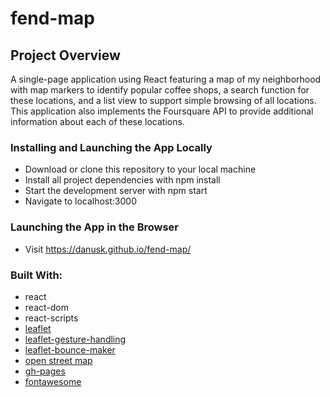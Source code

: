 # fend-map

## Project Overview

A single-page application using React featuring a map of my neighborhood with map markers to identify popular coffee shops, a search function for these locations, and a list view to support simple browsing of all locations. This application also implements the Foursquare API to provide additional information about each of these locations.

### Installing and Launching the App Locally

* Download or clone this repository to your local machine
* Install all project dependencies with npm install
* Start the development server with npm start
* Navigate to localhost:3000

### Launching the App in the Browser

* Visit https://danusk.github.io/fend-map/

### Built With:

* react
* react-dom
* react-scripts
* [leaflet](https://leafletjs.com/)
* [leaflet-gesture-handling](https://github.com/elmarquis/Leaflet.GestureHandling)
* [leaflet-bounce-maker](https://github.com/maximeh/leaflet.bouncemarker)
* [open street map](https://www.openstreetmap.org)
* [gh-pages](https://github.com/tschaub/gh-pages)
* [fontawesome](https://fontawesome.com/)



